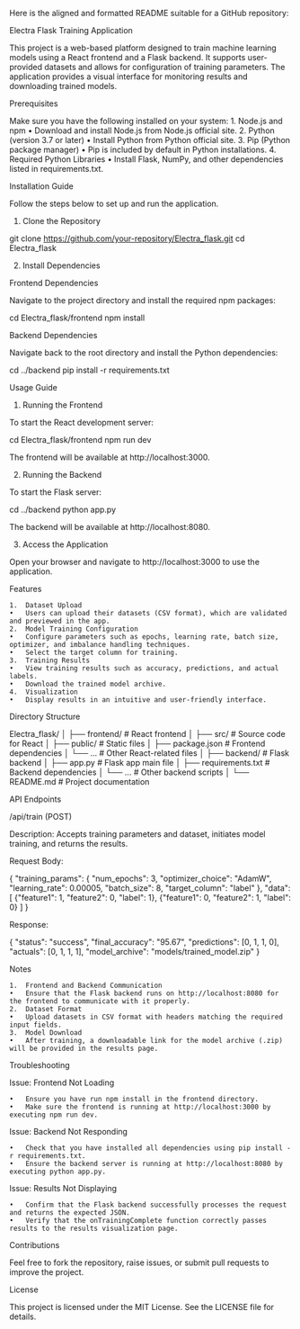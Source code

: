 Here is the aligned and formatted README suitable for a GitHub repository:

Electra Flask Training Application

This project is a web-based platform designed to train machine learning models using a React frontend and a Flask backend. It supports user-provided datasets and allows for configuration of training parameters. The application provides a visual interface for monitoring results and downloading trained models.

Prerequisites

Make sure you have the following installed on your system:
	1.	Node.js and npm
	•	Download and install Node.js from Node.js official site.
	2.	Python (version 3.7 or later)
	•	Install Python from Python official site.
	3.	Pip (Python package manager)
	•	Pip is included by default in Python installations.
	4.	Required Python Libraries
	•	Install Flask, NumPy, and other dependencies listed in requirements.txt.

Installation Guide

Follow the steps below to set up and run the application.

1. Clone the Repository

git clone https://github.com/your-repository/Electra_flask.git
cd Electra_flask

2. Install Dependencies

Frontend Dependencies

Navigate to the project directory and install the required npm packages:

cd Electra_flask/frontend
npm install

Backend Dependencies

Navigate back to the root directory and install the Python dependencies:

cd ../backend
pip install -r requirements.txt

Usage Guide

1. Running the Frontend

To start the React development server:

cd Electra_flask/frontend
npm run dev

The frontend will be available at http://localhost:3000.

2. Running the Backend

To start the Flask server:

cd ../backend
python app.py

The backend will be available at http://localhost:8080.

3. Access the Application

Open your browser and navigate to http://localhost:3000 to use the application.

Features

	1.	Dataset Upload
	•	Users can upload their datasets (CSV format), which are validated and previewed in the app.
	2.	Model Training Configuration
	•	Configure parameters such as epochs, learning rate, batch size, optimizer, and imbalance handling techniques.
	•	Select the target column for training.
	3.	Training Results
	•	View training results such as accuracy, predictions, and actual labels.
	•	Download the trained model archive.
	4.	Visualization
	•	Display results in an intuitive and user-friendly interface.

Directory Structure

Electra_flask/
│
├── frontend/               # React frontend
│   ├── src/                # Source code for React
│   ├── public/             # Static files
│   ├── package.json        # Frontend dependencies
│   └── ...                 # Other React-related files
│
├── backend/                # Flask backend
│   ├── app.py              # Flask app main file
│   ├── requirements.txt    # Backend dependencies
│   └── ...                 # Other backend scripts
│
└── README.md               # Project documentation

API Endpoints

/api/train (POST)

Description: Accepts training parameters and dataset, initiates model training, and returns the results.

Request Body:

{
  "training_params": {
    "num_epochs": 3,
    "optimizer_choice": "AdamW",
    "learning_rate": 0.00005,
    "batch_size": 8,
    "target_column": "label"
  },
  "data": [
    {"feature1": 1, "feature2": 0, "label": 1},
    {"feature1": 0, "feature2": 1, "label": 0}
  ]
}

Response:

{
  "status": "success",
  "final_accuracy": "95.67",
  "predictions": [0, 1, 1, 0],
  "actuals": [0, 1, 1, 1],
  "model_archive": "models/trained_model.zip"
}

Notes

	1.	Frontend and Backend Communication
	•	Ensure that the Flask backend runs on http://localhost:8080 for the frontend to communicate with it properly.
	2.	Dataset Format
	•	Upload datasets in CSV format with headers matching the required input fields.
	3.	Model Download
	•	After training, a downloadable link for the model archive (.zip) will be provided in the results page.

Troubleshooting

Issue: Frontend Not Loading

	•	Ensure you have run npm install in the frontend directory.
	•	Make sure the frontend is running at http://localhost:3000 by executing npm run dev.

Issue: Backend Not Responding

	•	Check that you have installed all dependencies using pip install -r requirements.txt.
	•	Ensure the backend server is running at http://localhost:8080 by executing python app.py.

Issue: Results Not Displaying

	•	Confirm that the Flask backend successfully processes the request and returns the expected JSON.
	•	Verify that the onTrainingComplete function correctly passes results to the results visualization page.

Contributions

Feel free to fork the repository, raise issues, or submit pull requests to improve the project.

License

This project is licensed under the MIT License. See the LICENSE file for details.
